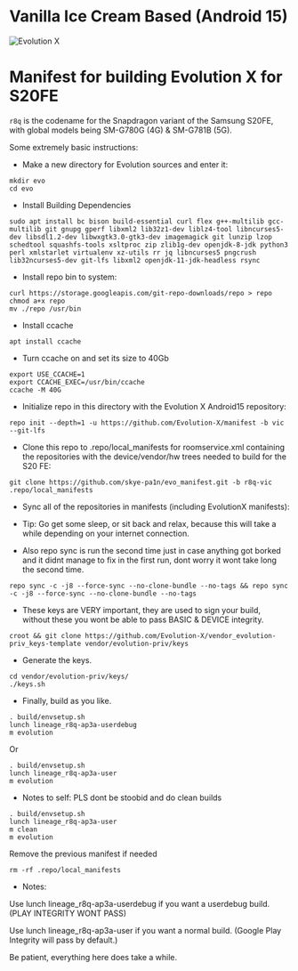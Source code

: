 # Vanilla Ice Cream Based (Android 15)
![Evolution X](https://github.com/Evolution-X/manifest/raw/udc/Banner.png)
# Manifest for building Evolution X for S20FE 

`r8q` is the codename for the Snapdragon variant of the Samsung S20FE, with global models being SM-G780G (4G) & SM-G781B (5G).

Some extremely basic instructions:

- Make a new directory for Evolution sources and enter it:
```
mkdir evo
cd evo
```

- Install Building Dependencies
```
sudo apt install bc bison build-essential curl flex g++-multilib gcc-multilib git gnupg gperf libxml2 lib32z1-dev liblz4-tool libncurses5-dev libsdl1.2-dev libwxgtk3.0-gtk3-dev imagemagick git lunzip lzop schedtool squashfs-tools xsltproc zip zlib1g-dev openjdk-8-jdk python3 perl xmlstarlet virtualenv xz-utils rr jq libncurses5 pngcrush lib32ncurses5-dev git-lfs libxml2 openjdk-11-jdk-headless rsync
```

- Install repo bin to system:
```
curl https://storage.googleapis.com/git-repo-downloads/repo > repo
chmod a+x repo
mv ./repo /usr/bin 
```
- Install ccache
```
apt install ccache
```
- Turn ccache on and set its size to 40Gb
```
export USE_CCACHE=1
export CCACHE_EXEC=/usr/bin/ccache
ccache -M 40G
```

- Initialize repo in this directory with the Evolution X Android15 repository:
```
repo init --depth=1 -u https://github.com/Evolution-X/manifest -b vic --git-lfs
```

- Clone this repo to .repo/local_manifests for roomservice.xml containing the repositories with the device/vendor/hw trees needed to build for the S20 FE:
```
git clone https://github.com/skye-pa1n/evo_manifest.git -b r8q-vic .repo/local_manifests
```

- Sync all of the repositories in manifests (including EvolutionX manifests):
  
- Tip: Go get some sleep, or sit back and relax, because this will take a while depending on your internet connection.

- Also repo sync is run the second time just in case anything got borked and it didnt manage to fix in the first run, dont worry it wont take long the second time. 
```
repo sync -c -j8 --force-sync --no-clone-bundle --no-tags && repo sync -c -j8 --force-sync --no-clone-bundle --no-tags 
```

- These keys are VERY important, they are used to sign your build, without these you wont be able to pass BASIC & DEVICE integrity.
```
croot && git clone https://github.com/Evolution-X/vendor_evolution-priv_keys-template vendor/evolution-priv/keys
```

- Generate the keys.
```
cd vendor/evolution-priv/keys/
./keys.sh
```

- Finally, build as you like.
```
. build/envsetup.sh
lunch lineage_r8q-ap3a-userdebug
m evolution
```
Or
```
. build/envsetup.sh
lunch lineage_r8q-ap3a-user
m evolution
```
- Notes to self:
PLS dont be stoobid and do clean builds
```
. build/envsetup.sh
lunch lineage_r8q-ap3a-user
m clean
m evolution
```
Remove the previous manifest if needed
```
rm -rf .repo/local_manifests
```
- Notes:
  
Use lunch lineage_r8q-ap3a-userdebug if you want a userdebug build. (PLAY INTEGRITY WONT PASS)

Use lunch lineage_r8q-ap3a-user if you want a normal build. (Google Play Integrity will pass by default.)

Be patient, everything here does take a while.
